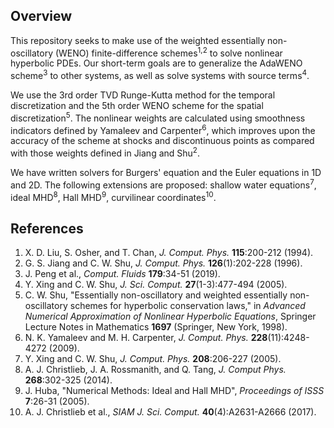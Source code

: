 ## Overview

This repository seeks to make use of the weighted essentially non-oscillatory (WENO) finite-difference schemes<sup>1,2</sup> to solve nonlinear hyperbolic PDEs. Our short-term goals are to generalize the AdaWENO scheme<sup>3</sup> to other systems, as well as solve systems with source terms<sup>4</sup>.

We use the 3rd order TVD Runge-Kutta method for the temporal discretization and the 5th order WENO scheme for the spatial discretization<sup>5</sup>. The nonlinear weights are calculated using smoothness indicators defined by Yamaleev and Carpenter<sup>6</sup>, which improves upon the accuracy of the scheme at shocks and discontinuous points as compared with those weights defined in Jiang and Shu<sup>2</sup>.

We have written solvers for Burgers' equation and the Euler equations in 1D and 2D. The following extensions are proposed: shallow water equations<sup>7</sup>, ideal MHD<sup>8</sup>, Hall MHD<sup>9</sup>, curvilinear coordinates<sup>10</sup>.

## References
1. X. D. Liu, S. Osher, and T. Chan, *J. Comput. Phys.* **115**:200-212 (1994).
2. G. S. Jiang and C. W. Shu, *J. Comput. Phys.* **126**(1):202-228 (1996).
3. J. Peng et al., *Comput. Fluids* **179**:34-51 (2019).
4. Y. Xing and C. W. Shu, *J. Sci. Comput.* **27**(1-3):477-494 (2005).
5. C. W. Shu, "Essentially non-oscillatory and weighted essentially non-oscillatory schemes for hyperbolic conservation laws," in *Advanced Numerical Approximation of Nonlinear Hyperbolic Equations*, Springer Lecture Notes in Mathematics **1697** (Springer, New York, 1998).
6. N. K. Yamaleev and M. H. Carpenter, *J. Comput. Phys.* **228**(11):4248-4272 (2009).
7. Y. Xing and C. W. Shu, *J. Comput. Phys.* **208**:206-227 (2005).
8. A. J. Christlieb, J. A. Rossmanith, and Q. Tang, *J. Comput Phys.* **268**:302-325 (2014).
9. J. Huba, "Numerical Methods: Ideal and Hall MHD", *Proceedings of ISSS* **7**:26-31 (2005).
10. A. J. Christlieb et al., *SIAM J. Sci. Comput.* **40**(4):A2631-A2666 (2017).

